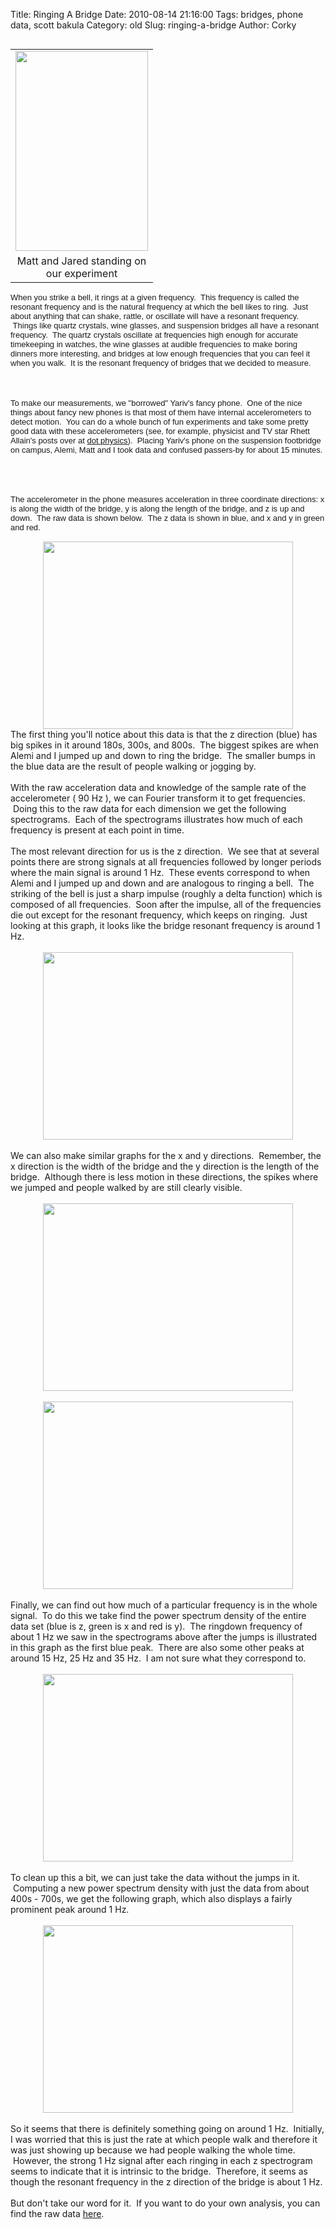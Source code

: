 Title: Ringing A Bridge
Date: 2010-08-14 21:16:00
Tags: bridges, phone data, scott bakula
Category: old
Slug: ringing-a-bridge
Author: Corky

<table cellpadding="0" cellspacing="0" class="tr-caption-container" style="float: left; margin-right: 1em; text-align: left;"><tbody><tr><td style="text-align: center;"><a href="http://4.bp.blogspot.com/_fa6AZDCsHnY/TGc4zKuS4oI/AAAAAAAAAGw/dQHhvZBgASQ/s1600/bridgepic.png" imageanchor="1" style="clear: left; margin-bottom: 1em; margin-left: auto; margin-right: auto;"><img border="0" height="320" src="http://4.bp.blogspot.com/_fa6AZDCsHnY/TGc4zKuS4oI/AAAAAAAAAGw/dQHhvZBgASQ/s320/bridgepic.png" width="212" /></a></td></tr><tr><td class="tr-caption" style="text-align: center;">Matt and Jared standing on <br />our experiment</td></tr></tbody></table><span class="Apple-style-span" style="font-family: Arial; font-size: 13px;">When you strike a bell, it rings at a given frequency. &nbsp;This frequency is called the resonant frequency and is the natural frequency at which the bell likes to ring. &nbsp;Just about anything that can shake, rattle, or oscillate will have a resonant frequency. &nbsp;Things like quartz crystals, wine glasses, and suspension bridges all have a resonant frequency. &nbsp;The quartz crystals oscillate at frequencies high enough for accurate timekeeping in watches, the wine glasses at audible frequencies to make boring dinners more interesting, and bridges at low enough frequencies that you can feel it when you walk. &nbsp;It is the resonant frequency of bridges that we decided to measure.</span><br /><span class="Apple-style-span" style="font-family: Arial; font-size: 13px;"></span><br /><a name='more'></a><br /><div><span class="Apple-style-span" style="font-family: Arial; font-size: small;"><span class="Apple-style-span" style="font-size: 13px;"><br /></span></span></div><div><span class="Apple-style-span" style="font-family: Arial; font-size: small;"><span class="Apple-style-span" style="font-size: 13px;">To make our measurements, we "borrowed" Yariv's fancy phone. &nbsp;One of the nice things about fancy new phones is that most of them have internal accelerometers to detect motion. &nbsp;You can do a whole bunch of fun experiments and take some pretty good data with these accelerometers (see, for example, physicist and TV star Rhett Allain's posts over at&nbsp;<a href="http://scienceblogs.com/dotphysics/iphone/">dot physics</a>). &nbsp;Placing Yariv's phone on the suspension footbridge on campus, Alemi, Matt and I took data and confused passers-by for about 15 minutes. &nbsp; &nbsp; &nbsp;&nbsp;</span></span><br /><br /><span class="Apple-style-span" style="font-family: Arial; font-size: small;"><span class="Apple-style-span" style="font-size: 13px;"><br /></span></span><br /><span class="Apple-style-span" style="font-family: Arial; font-size: 13px;">The accelerometer in the phone measures acceleration in three coordinate directions: x is along the width of the bridge, y is along the length of the bridge, and z is up and down. &nbsp;The raw data is shown below. &nbsp;The z data is shown in blue, and x and y in green and red.</span></div><div><span class="Apple-style-span" style="font-family: Arial; font-size: small;"><span class="Apple-style-span" style="font-size: 13px;"><br /></span></span></div><div class="separator" style="clear: both; text-align: center;"><a href="http://2.bp.blogspot.com/_fa6AZDCsHnY/TGNrbHEsuvI/AAAAAAAAAGA/4WyG8OuNww0/s1600/bridge_rawtime.png" imageanchor="1" style="margin-left: 1em; margin-right: 1em;"><img border="0" height="300" src="http://2.bp.blogspot.com/_fa6AZDCsHnY/TGNrbHEsuvI/AAAAAAAAAGA/4WyG8OuNww0/s400/bridge_rawtime.png" width="400" /></a></div><div>The first thing you'll notice about this data is that the z direction (blue) has big spikes in it around 180s, 300s, and 800s. &nbsp;The biggest spikes are when Alemi and I jumped up and down to ring the bridge. &nbsp;The smaller bumps in the blue data are the result of people walking or jogging by. &nbsp;</div><div><div><div><br /></div><div>With the raw acceleration data and knowledge of the sample rate of the accelerometer ( 90 Hz ), we can Fourier transform it to get frequencies. &nbsp;Doing this to the raw data for each dimension we get the following spectrograms. &nbsp;Each of the spectrograms illustrates how much of each frequency is present at each point in time. &nbsp;</div><div><br /></div><div>The most relevant direction for us is the z direction. &nbsp;We see that at several points there are strong signals at all frequencies followed by longer periods where the main signal is around 1 Hz. &nbsp;These events correspond to when Alemi and I jumped up and down and are&nbsp;analogous to ringing a bell. &nbsp;The striking of the bell is just a sharp impulse (roughly a delta function) which is composed of all frequencies. &nbsp;Soon after the impulse, all of the frequencies die out except for the resonant frequency, which keeps on ringing. &nbsp;Just looking at this graph, it looks like the bridge resonant frequency is around 1 Hz.</div><div><br /></div><div class="separator" style="clear: both; text-align: center;"><a href="http://3.bp.blogspot.com/_fa6AZDCsHnY/TGNvFsSzqGI/AAAAAAAAAGI/m2Tr3GwM1qM/s1600/bridge_Zspec.png" imageanchor="1" style="margin-left: 1em; margin-right: 1em;"><img border="0" height="300" src="http://3.bp.blogspot.com/_fa6AZDCsHnY/TGNvFsSzqGI/AAAAAAAAAGI/m2Tr3GwM1qM/s400/bridge_Zspec.png" width="400" /></a></div><div><br /></div><div>We can also make similar graphs for the x and y directions. &nbsp;Remember, the x direction is the width of the bridge and the y direction is the length of the bridge. &nbsp;Although there is less motion in these directions, the spikes where we jumped and people walked by are still clearly visible.<br /><br /><div class="separator" style="clear: both; text-align: center;"><a href="http://1.bp.blogspot.com/_fa6AZDCsHnY/TGNxb8WcJMI/AAAAAAAAAGY/tLPA6SbyyeE/s1600/bridge_Xspec.png" imageanchor="1" style="margin-left: 1em; margin-right: 1em;"><img border="0" height="300" src="http://1.bp.blogspot.com/_fa6AZDCsHnY/TGNxb8WcJMI/AAAAAAAAAGY/tLPA6SbyyeE/s400/bridge_Xspec.png" width="400" /></a></div><br /><div class="separator" style="clear: both; text-align: center;"><a href="http://3.bp.blogspot.com/_fa6AZDCsHnY/TGNxNPkNSTI/AAAAAAAAAGQ/3Xkx2WKFv6w/s1600/bridge_Yspec.png" imageanchor="1" style="margin-left: 1em; margin-right: 1em;"><img border="0" height="300" src="http://3.bp.blogspot.com/_fa6AZDCsHnY/TGNxNPkNSTI/AAAAAAAAAGQ/3Xkx2WKFv6w/s400/bridge_Yspec.png" width="400" /></a></div><br /></div><div>Finally, we can find out how much of a particular frequency is in the whole signal. &nbsp;To do this we take find the power spectrum density of the entire data set (blue is z, green is x and red is y). &nbsp;The ringdown frequency of about 1 Hz we saw in the spectrograms above after the jumps is illustrated in this graph as the first blue peak. &nbsp;There are also some other peaks at around 15 Hz, 25 Hz and 35 Hz. &nbsp;I am not sure what they correspond to. &nbsp; &nbsp; <br /><br /><div class="separator" style="clear: both; text-align: center;"><a href="http://1.bp.blogspot.com/_fa6AZDCsHnY/TGNyNOZDLEI/AAAAAAAAAGg/a3eLidFVn3Y/s1600/bridge_psd.png" imageanchor="1" style="margin-left: 1em; margin-right: 1em;"><img border="0" height="300" src="http://1.bp.blogspot.com/_fa6AZDCsHnY/TGNyNOZDLEI/AAAAAAAAAGg/a3eLidFVn3Y/s400/bridge_psd.png" width="400" /></a></div><br />To clean up this a bit, we can just take the data without the jumps in it. &nbsp;Computing a new power spectrum density with just the data from about 400s - 700s, we get the following graph, which also displays a fairly prominent peak around 1 Hz. <br /><br /><div class="separator" style="clear: both; text-align: center;"><a href="http://2.bp.blogspot.com/_fa6AZDCsHnY/TGcYbMuUbTI/AAAAAAAAAGo/v2d2bMQNsoE/s1600/psd.png" imageanchor="1" style="margin-left: 1em; margin-right: 1em;"><img border="0" height="300" src="http://2.bp.blogspot.com/_fa6AZDCsHnY/TGcYbMuUbTI/AAAAAAAAAGo/v2d2bMQNsoE/s400/psd.png" width="400" /></a></div><br />So it seems that there is definitely something going on around 1 Hz. &nbsp;Initially, I was worried that this is just the rate at which people walk and therefore it was just showing up because we had people walking the whole time. &nbsp;However, the strong 1 Hz signal after each ringing in each z spectrogram seems to indicate that it is intrinsic to the bridge. &nbsp;Therefore, it seems as though the resonant frequency in the z direction of the bridge is about 1 Hz. <br /><br />But don't take our word for it. &nbsp;If you want to do your own analysis, you can find the raw data <a href="http://docs.google.com/leaf?id=0Bwd5hrDOxWsrMjZmOTZiZDYtMjBjNC00MjM5LWFiOTktMzg2N2Y3MmQ4NTM1&amp;hl=en&amp;authkey=CNuUt-EH">here</a>. &nbsp;</div></div></div>
